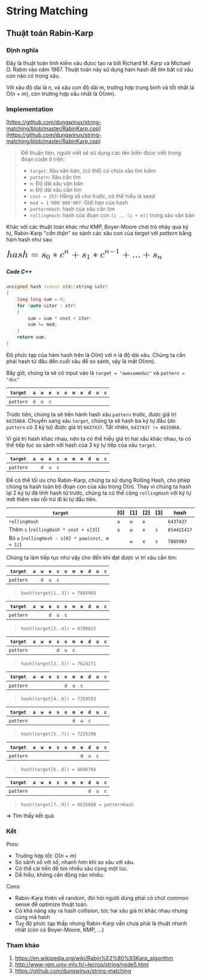 # String Matching

<!-- rabin_karp.md -->
<!-- Written by Nguyen Tuan Dung <@dungwinux> -->

## Thuật toán Rabin-Karp

### Định nghĩa

Đây là thuật toán tình kiếm xâu đựoc tạo ra bởi Richard M. Karp và Michael O.
Rabin vào năm 1987. Thuật toán này sử dụng hàm hash để tìm bất cứ xâu con nào có
trong xâu.

Với xâu độ dài là n, và xâu con độ dài m, trường hợp trung bình và tốt nhất là
O(_n + m_), còn trường hợp xấu nhất là O(_nm_).

### Implementation

[https://github.com/dungwinux/string-matching/blob/master/RabinKarp.cpp](https://github.com/dungwinux/string-matching/blob/master/RabinKarp.cpp)

> Để thuận tiện, người viết sẽ sử dụng các tên biến đựoc viết trong đoạn code 
> ở trên:
> - `target`: Xâu văn bản, (có thể) có chứa xâu tìm kiếm
> - `pattern`: Xâu cần tìm
> - `n`: Độ dài xâu văn bản
> - `m`: Độ dài xâu cần tìm
> - `cnst = 257`: Hằng số cho trước, có thể hiểu là seed
> - `mod = 1'000'000'007`: Giới hạn của hash
> - `patternHash`: hash của xâu cần tìm
> - `rollingHash`: hash của đoạn con `[i .. (i + m)]` trong xâu văn bản

Khác với các thuật toán khác như KMP, Boyer-Moore chơi trò nhảy qua ký tự, Rabin-Karp "_cẩn thận_" so sánh các xâu con của _target_ với _pattern_ bằng hàm hash như sau:

![Caculating Hash](/img/rkarp-1.svg)

##### Code C++

```cpp
unsigned hash (const std::string &str)
{
    long long sum = 0;
    for (auto &iter : str)
    {
        sum = sum * cnst + iter;
        sum %= mod;
    }
    return sum;
}
```

Độ phức tạp của hàm hash trên là O(_m_) với n là độ dài xâu. Chúng ta cần phải
hash từ đầu đến cuối xâu để so sánh, vậy là mất O(_nm_). 

Bây giờ, chúng ta sẽ có input vào là `target = "awesomeduc"` và `pattern = "duc"`

| `target`  | `a` | `w` | `e` | `s` | `o` | `m` | `e` | `d` | `u` | `c` |
| --------- | --- | --- | --- | --- | --- | --- | --- | --- | --- | --- |
| `pattern` | `d` | `u` | `c` |     |     |     |     |     |     |     |

Trước tiên, chúng ta sẽ tiến hành hash xâu `pattern` trước, được giá trị
`6635068`. Chuyển sang xâu `target`, chúng ta sẽ hash ba ký tự đầu (do `pattern`
có 3 ký tự) được giá trị `6437437`. Tất nhiên, `6437437 != 6635068`.

Vì giá trị hash khác nhau, nên ta có thể hiểu giá trị hai xâu khác nhau, ta có
thể tiếp tục so sánh với hash của 3 ký tự tiếp của xâu `target`.

| `target`  | `a` | `w` | `e` | `s` | `o` | `m` | `e` | `d` | `u` | `c` |
| --------- | --- | --- | --- | --- | --- | --- | --- | --- | --- | --- |
| `pattern` |     | `d` | `u` | `c` |     |     |     |     |     |     |

Để có thể tối ưu cho Rabin-Karp, chúng ta sử dụng Rolling Hash, cho phép chúng
ta hash toàn bộ đoạn con của xâu trong O(_n_). Thay vì chúng ta hash lại 2 ký tự
đã tính hash từ trước, chúng ta có thể cộng `rollingHash` với ký tự mới thêm vào
rồi trừ đi kí tự đầu tiên.

| `target`                                         | [0] | [1] | [2] | [3] | _hash_      |
| ------------------------------------------------ | --- | --- | --- | --- | ----------- |
| `rollingHash`                                    | `a` | `w` | `e` |     | `6437437`   |
| Thêm `s` (`rollingHash * cnst + s[3]`)           | `a` | `w` | `e` | `s` | `654421417` |
| Bỏ `a` (`rollingHash - s[0] * pow(cnst, m + 1)`) |     | `w` | `e` | `s` | `7885903`   |

Chúng ta làm tiếp tục như vậy cho đến khi đạt được vị trí xâu cần tìm:

| `target`  | `a` | `w` | `e` | `s` | `o` | `m` | `e` | `d` | `u` | `c` |
| --------- | --- | --- | --- | --- | --- | --- | --- | --- | --- | --- |
| `pattern` |     | `d` | `u` | `c` |     |     |     |     |     |     |
>`hash(target[1..3]) = 7885903`

| `target`  | `a` | `w` | `e` | `s` | `o` | `m` | `e` | `d` | `u` | `c` |
| --------- | --- | --- | --- | --- | --- | --- | --- | --- | --- | --- |
| `pattern` |     |     | `d` | `u` | `c` |     |     |     |     |     |
>`hash(target[2..4]) = 6700615`

| `target`  | `a` | `w` | `e` | `s` | `o` | `m` | `e` | `d` | `u` | `c` |
| --------- | --- | --- | --- | --- | --- | --- | --- | --- | --- | --- |
| `pattern` |     |     |     | `d` | `u` | `c` |     |     |     |     |
>`hash(target[3..5]) = 7624271`

| `target`  | `a` | `w` | `e` | `s` | `o` | `m` | `e` | `d` | `u` | `c` |
| --------- | --- | --- | --- | --- | --- | --- | --- | --- | --- | --- |
| `pattern` |     |     |     |     | `d` | `u` | `c` |     |     |     |
>`hash(target[4..6]) = 7359553`

| `target`  | `a` | `w` | `e` | `s` | `o` | `m` | `e` | `d` | `u` | `c` |
| --------- | --- | --- | --- | --- | --- | --- | --- | --- | --- | --- |
| `pattern` |     |     |     |     |     | `d` | `u` | `c` |     |     |
>`hash(target[5..7]) = 7225398`

| `target`  | `a` | `w` | `e` | `s` | `o` | `m` | `e` | `d` | `u` | `c` |
| --------- | --- | --- | --- | --- | --- | --- | --- | --- | --- | --- |
| `pattern` |     |     |     |     |     |     | `d` | `u` | `c` |     |
>`hash(target[6..8]) = 6696766`

| `target`  | `a` | `w` | `e` | `s` | `o` | `m` | `e` | `d` | `u` | `c` |
| --------- | --- | --- | --- | --- | --- | --- | --- | --- | --- | --- |
| `pattern` |     |     |     |     |     |     |     | `d` | `u` | `c` |
>`hash(target[7..9]) = 6635068 = patternHash`

=> Tìm thấy kết quả

### Kết

Pros: 
- Truờng hợp tốt: O(_n + m_)
- So sánh số với số, nhanh hơn khi so xâu với xâu.
- Có thể cải tiến để tìm nhiều xâu cùng một lúc.
- Dễ hiểu, không cần động não nhiều.

Cons:
- Rabin-Karp thiên về random, đòi hỏi người dùng phải có chút common sense để
optimize thuật toán.
- Có khả năng xảy ra hash collision, tức hai xâu giá trị khác nhau nhưng cùng
mã hash
- Tuy độ phức tạp thấp nhưng Rabin-Karp vẫn chưa phải là thuật nhanh nhất
(còn có Boyer-Moore, KMP, ...)

### Tham khảo
1. https://en.wikipedia.org/wiki/Rabin%E2%80%93Karp_algorithm
2. http://www-igm.univ-mlv.fr/~lecroq/string/node5.html
3. https://github.com/dungwinux/string-matching